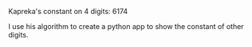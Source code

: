 Kapreka's constant on 4 digits: 6174

I use his algorithm to create a python app to show the constant of other digits.
